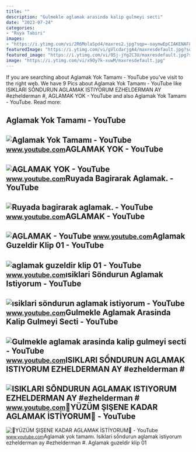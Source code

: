 ```yaml
---
title: ""
description: "Gulmekle aglamak arasinda kalip gulmeyi secti"
date: "2023-07-24"
categories:
- "Ruya Tabiri"
images:
- "https://i.ytimg.com/vi/2R6MolaSpd4/maxres2.jpg?sqp=-oaymwEpCIAKENAF8quKqQMdGADwAQH4Ac4FgALQBYoCDQgAEAEYjAEgUigVMA8=&amp;rs=AOn4CLALcBozpEC6MD4cbyU40cZJfJPqkw"
featuredImage: "https://i.ytimg.com/vi/gVlcdarjgA4/maxresdefault.jpg?sqp=-oaymwEmCIAKENAF8quKqQMa8AEB-AHUBoAC4AOKAgwIABABGGUgSihWMA8=&amp;rs=AOn4CLBnj8TmgCwwMHHFx35Kc6hH2tyF4w"
featured_image: "https://i.ytimg.com/vi/05j-jYg2C3U/maxresdefault.jpg?sqp=-oaymwEmCIAKENAF8quKqQMa8AEB-AGWA4AC0AWKAgwIABABGGUgXChTMA8=&amp;rs=AOn4CLDktC1voEYQqiDEVjpZQLdabpxZtQ"
image: "https://i.ytimg.com/vi/x9Oy7k-xuwM/maxresdefault.jpg"
---
```


If you are searching about Aglamak Yok Tamamı - YouTube you've visit to the right web. We have 9 Pics about Aglamak Yok Tamamı - YouTube like ISIKLARI SỒNDURUN AGLAMAK ISTIYORUM EZHELDERMAN AY #ezhelderman #, AGLAMAK YOK - YouTube and also Aglamak Yok Tamamı - YouTube. Read more:

Aglamak Yok Tamamı - YouTube
----------------------------

 ![Aglamak Yok Tamamı - YouTube](https://i.ytimg.com/vi/2R6MolaSpd4/maxres2.jpg?sqp=-oaymwEpCIAKENAF8quKqQMdGADwAQH4Ac4FgALQBYoCDQgAEAEYjAEgUigVMA8=&rs=AOn4CLALcBozpEC6MD4cbyU40cZJfJPqkw) <small>www.youtube.com</small>AGLAMAK YOK - YouTube
---------------------

 ![AGLAMAK YOK - YouTube](https://i.ytimg.com/vi/x9Oy7k-xuwM/maxresdefault.jpg) <small>www.youtube.com</small>Ruyada Bagirarak Aglamak. - YouTube
-----------------------------------

 ![Ruyada bagirarak aglamak. - YouTube](https://i.ytimg.com/vi/td2nsyM4-9w/maxresdefault.jpg?sqp=-oaymwEmCIAKENAF8quKqQMa8AEB-AH-CYAC0AWKAgwIABABGBMgUCh_MA8=&rs=AOn4CLDedVT88-8PDVuYMc1NALjLZeb3ew) <small>www.youtube.com</small>AGLAMAK - YouTube
-----------------

 ![AGLAMAK - YouTube](https://i.ytimg.com/vi/Fp4Xgrfel3Y/maxresdefault.jpg) <small>www.youtube.com</small>Aglamak Guzeldir Klip 01 - YouTube
----------------------------------

 ![aglamak guzeldir klip 01 - YouTube](https://i.ytimg.com/vi/DHYFgqOclw0/maxresdefault.jpg) <small>www.youtube.com</small>ısiklari Söndurun Aglamak Istiyorum - YouTube
---------------------------------------------

 ![ısiklari söndurun aglamak istiyorum - YouTube](https://i.ytimg.com/vi/wgLKzwJRceU/maxresdefault.jpg?sqp=-oaymwEmCIAKENAF8quKqQMa8AEB-AH4AoAC0AWKAgwIABABGGUgVyhMMA8=&rs=AOn4CLA-772VmnBj9F282JMEWwKBgodoKQ) <small>www.youtube.com</small>Gulmekle Aglamak Arasinda Kalip Gulmeyi Secti - YouTube
-------------------------------------------------------

 ![Gulmekle aglamak arasinda kalip gulmeyi secti - YouTube](https://i.ytimg.com/vi/05j-jYg2C3U/maxresdefault.jpg?sqp=-oaymwEmCIAKENAF8quKqQMa8AEB-AGWA4AC0AWKAgwIABABGGUgXChTMA8=&rs=AOn4CLDktC1voEYQqiDEVjpZQLdabpxZtQ) <small>www.youtube.com</small>ISIKLARI SỒNDURUN AGLAMAK ISTIYORUM EZHELDERMAN AY #ezhelderman #
-----------------------------------------------------------------

 ![ISIKLARI SỒNDURUN AGLAMAK ISTIYORUM EZHELDERMAN AY #ezhelderman #](https://i.ytimg.com/vi/iduZekKkTMM/maxresdefault.jpg?sqp=-oaymwEmCIAKENAF8quKqQMa8AEB-AGUA4AC0AWKAgwIABABGH8gEyhWMA8=&rs=AOn4CLA-JmDj103jxXInSFy0APcnwHdagA) <small>www.youtube.com</small>💎YÜZÜM ŞIŞENE KADAR AGLAMAK İSTİYORUM💎 - YouTube
------------------------------------------------

 ![💎YÜZÜM ŞIŞENE KADAR AGLAMAK İSTİYORUM💎 - YouTube](https://i.ytimg.com/vi/gVlcdarjgA4/maxresdefault.jpg?sqp=-oaymwEmCIAKENAF8quKqQMa8AEB-AHUBoAC4AOKAgwIABABGGUgSihWMA8=&rs=AOn4CLBnj8TmgCwwMHHFx35Kc6hH2tyF4w) <small>www.youtube.com</small>Aglamak yok tamamı. Isiklari sồndurun aglamak istiyorum ezhelderman ay #ezhelderman #. Aglamak guzeldir klip 01
